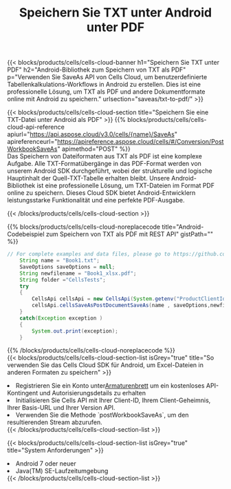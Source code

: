﻿---
title:  Speichern Sie TXT unter Android unter PDF
description:  Verwendung des Aspose.Cells Cloud SDK für Android zum Speichern der TXT-Formatdatei als PDF-Formatdatei.
kwords: Excel, Save TXT as PDF, REST, Android
howto: How to save TXT as PDF using Aspose.Cells Cloud Android library.
---
{{< blocks/products/cells/cells-cloud-banner h1="Speichern Sie TXT unter PDF" h2="Android-Bibliothek zum Speichern von TXT als PDF" p="Verwenden Sie SaveAs API von Cells Cloud, um benutzerdefinierte Tabellenkalkulations-Workflows in Android zu erstellen. Dies ist eine professionelle Lösung, um TXT als PDF und andere Dokumentformate online mit Android zu speichern." urlsection="saveas/txt-to-pdf/" >}}

{{< blocks/products/cells/cells-cloud-section title="Speichern Sie eine TXT-Datei unter Android als PDF" >}}
{{% blocks/products/cells/cells-cloud-api-reference apiurl="https://api.aspose.cloud/v3.0/cells/{name}/SaveAs" apireferenceurl="https://apireference.aspose.cloud/cells/#/Conversion/PostWorkbookSaveAs" apimethod="POST" %}}
<br/>
Das Speichern von Dateiformaten aus TXT als PDF ist eine komplexe Aufgabe. Alle TXT-Formatübergänge in das PDF-Format werden von unserem Android SDK durchgeführt, wobei der strukturelle und logische Hauptinhalt der Quell-TXT-Tabelle erhalten bleibt. Unsere Android-Bibliothek ist eine professionelle Lösung, um TXT-Dateien im Format PDF online zu speichern. Dieses Cloud SDK bietet Android-Entwicklern leistungsstarke Funktionalität und eine perfekte PDF-Ausgabe.

{{< /blocks/products/cells/cells-cloud-section >}}

{{% blocks/products/cells/cells-cloud-noreplacecode title="Android-Codebeispiel zum Speichern von TXT als PDF mit REST API" gistPath="" %}}
  
```java
// For complete examples and data files, please go to https://github.com/aspose-cells-cloud/aspose-cells-cloud-android/
    String name = "Book1.txt";
    SaveOptions saveOptions = null;
    String newfilename = "Book1_xlsx.pdf";
    String folder ="CellsTests";
    try
    {
        CellsApi cellsApi = new CellsApi(System.getenv("ProductClientId"), System.getenv("ProductClientSecret"));
        cellsApi.cellsSaveAsPostDocumentSaveAs(name , saveOptions,newfilename,false,false,folder,null,null,null,true);                       
    }
    catch(Exception exception )
    {
        System.out.print(exception);
    }
```
  
{{% /blocks/products/cells/cells-cloud-noreplacecode %}}
<br/>
{{< blocks/products/cells/cells-cloud-section-list isGrey="true" title="So verwenden Sie das Cells Cloud SDK für Android, um Excel-Dateien in anderen Formaten zu speichern" >}}
<li> Registrieren Sie ein Konto unter<a href="https://dashboard.aspose.cloud/">Armaturenbrett</a> um ein kostenloses API-Kontingent und Autorisierungsdetails zu erhalten</li>
<li>Initialisieren Sie Cells API mit Ihrer Client-ID, Ihrem Client-Geheimnis, Ihrer Basis-URL und Ihrer Version API.</li>
<li>Verwenden Sie die Methode `postWorkbookSaveAs`, um den resultierenden Stream abzurufen.</li>
{{< /blocks/products/cells/cells-cloud-section-list >}}

{{< blocks/products/cells/cells-cloud-section-list isGrey="true" title="System Anforderungen" >}}
<li>Android 7 oder neuer</li>
<li>Java(TM) SE-Laufzeitumgebung</li>
{{< /blocks/products/cells/cells-cloud-section-list >}}
